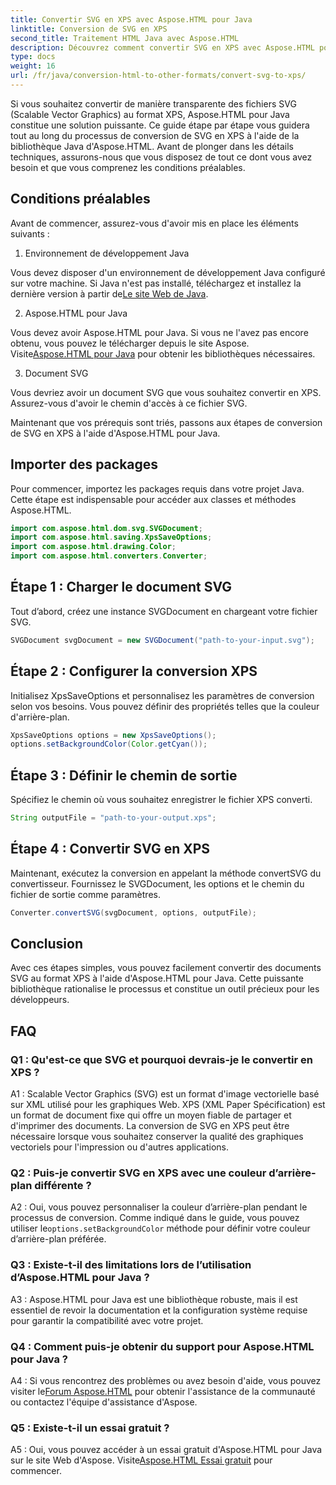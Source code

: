 ```yaml
---
title: Convertir SVG en XPS avec Aspose.HTML pour Java
linktitle: Conversion de SVG en XPS
second_title: Traitement HTML Java avec Aspose.HTML
description: Découvrez comment convertir SVG en XPS avec Aspose.HTML pour Java. Guide simple, étape par étape, pour des conversions fluides.
type: docs
weight: 16
url: /fr/java/conversion-html-to-other-formats/convert-svg-to-xps/
---
```


Si vous souhaitez convertir de manière transparente des fichiers SVG (Scalable Vector Graphics) au format XPS, Aspose.HTML pour Java constitue une solution puissante. Ce guide étape par étape vous guidera tout au long du processus de conversion de SVG en XPS à l'aide de la bibliothèque Java d'Aspose.HTML. Avant de plonger dans les détails techniques, assurons-nous que vous disposez de tout ce dont vous avez besoin et que vous comprenez les conditions préalables.

## Conditions préalables

Avant de commencer, assurez-vous d'avoir mis en place les éléments suivants :

1. Environnement de développement Java

 Vous devez disposer d'un environnement de développement Java configuré sur votre machine. Si Java n'est pas installé, téléchargez et installez la dernière version à partir de[Le site Web de Java](https://www.oracle.com/java/technologies/javase-downloads.html).

2. Aspose.HTML pour Java

Vous devez avoir Aspose.HTML pour Java. Si vous ne l'avez pas encore obtenu, vous pouvez le télécharger depuis le site Aspose. Visite[Aspose.HTML pour Java](https://releases.aspose.com/html/java/) pour obtenir les bibliothèques nécessaires.

3. Document SVG

Vous devriez avoir un document SVG que vous souhaitez convertir en XPS. Assurez-vous d'avoir le chemin d'accès à ce fichier SVG.

Maintenant que vos prérequis sont triés, passons aux étapes de conversion de SVG en XPS à l'aide d'Aspose.HTML pour Java.

## Importer des packages

Pour commencer, importez les packages requis dans votre projet Java. Cette étape est indispensable pour accéder aux classes et méthodes Aspose.HTML.

```java
import com.aspose.html.dom.svg.SVGDocument;
import com.aspose.html.saving.XpsSaveOptions;
import com.aspose.html.drawing.Color;
import com.aspose.html.converters.Converter;
```

## Étape 1 : Charger le document SVG

Tout d’abord, créez une instance SVGDocument en chargeant votre fichier SVG.

```java
SVGDocument svgDocument = new SVGDocument("path-to-your-input.svg");
```

## Étape 2 : Configurer la conversion XPS

Initialisez XpsSaveOptions et personnalisez les paramètres de conversion selon vos besoins. Vous pouvez définir des propriétés telles que la couleur d'arrière-plan.

```java
XpsSaveOptions options = new XpsSaveOptions();
options.setBackgroundColor(Color.getCyan());
```

## Étape 3 : Définir le chemin de sortie

Spécifiez le chemin où vous souhaitez enregistrer le fichier XPS converti.

```java
String outputFile = "path-to-your-output.xps";
```

## Étape 4 : Convertir SVG en XPS

Maintenant, exécutez la conversion en appelant la méthode convertSVG du convertisseur. Fournissez le SVGDocument, les options et le chemin du fichier de sortie comme paramètres.

```java
Converter.convertSVG(svgDocument, options, outputFile);
```

## Conclusion

Avec ces étapes simples, vous pouvez facilement convertir des documents SVG au format XPS à l'aide d'Aspose.HTML pour Java. Cette puissante bibliothèque rationalise le processus et constitue un outil précieux pour les développeurs.

## FAQ

### Q1 : Qu'est-ce que SVG et pourquoi devrais-je le convertir en XPS ?

A1 : Scalable Vector Graphics (SVG) est un format d'image vectorielle basé sur XML utilisé pour les graphiques Web. XPS (XML Paper Spécification) est un format de document fixe qui offre un moyen fiable de partager et d'imprimer des documents. La conversion de SVG en XPS peut être nécessaire lorsque vous souhaitez conserver la qualité des graphiques vectoriels pour l'impression ou d'autres applications.

### Q2 : Puis-je convertir SVG en XPS avec une couleur d’arrière-plan différente ?

 A2 : Oui, vous pouvez personnaliser la couleur d’arrière-plan pendant le processus de conversion. Comme indiqué dans le guide, vous pouvez utiliser le`options.setBackgroundColor` méthode pour définir votre couleur d’arrière-plan préférée.

### Q3 : Existe-t-il des limitations lors de l’utilisation d’Aspose.HTML pour Java ?

A3 : Aspose.HTML pour Java est une bibliothèque robuste, mais il est essentiel de revoir la documentation et la configuration système requise pour garantir la compatibilité avec votre projet.

### Q4 : Comment puis-je obtenir du support pour Aspose.HTML pour Java ?

 A4 : Si vous rencontrez des problèmes ou avez besoin d'aide, vous pouvez visiter le[Forum Aspose.HTML](https://forum.aspose.com/) pour obtenir l'assistance de la communauté ou contactez l'équipe d'assistance d'Aspose.

### Q5 : Existe-t-il un essai gratuit ?

 A5 : Oui, vous pouvez accéder à un essai gratuit d'Aspose.HTML pour Java sur le site Web d'Aspose. Visite[Aspose.HTML Essai gratuit](https://releases.aspose.com/) pour commencer.